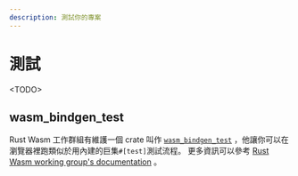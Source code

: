 ```yaml
---
description: 測試你的專案
---
```


# 測試

&lt;TODO&gt;

## wasm\_bindgen\_test <a id="wasm_bindgen_test"></a>

Rust Wasm 工作群組有維護一個 crate 叫作 [`wasm_bindgen_test`](https://rustwasm.github.io/docs/wasm-bindgen/wasm-bindgen-test/index.html) ，他讓你可以在瀏覽器裡跑類似於用內建的巨集`#[test]`測試流程。 更多資訊可以參考 [Rust Wasm working group's documentation](https://rustwasm.github.io/docs/wasm-bindgen/wasm-bindgen-test/index.html) 。

